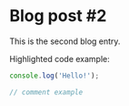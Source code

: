 # Blog post #2

This is the second blog entry.

Highlighted code example:
```js
console.log('Hello!');

// comment example
```